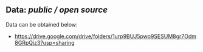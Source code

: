 ## Data: *public / open source*
Data can be obtained below:
* https://drive.google.com/drive/folders/1urp9BUJ5pwo9SESUM8gr7Odm8GRpQiz3?usp=sharing
